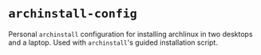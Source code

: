 # `archinstall-config`

Personal `archinstall` configuration for installing archlinux in two desktops and a laptop.
Used with `archinstall`'s guided installation script.